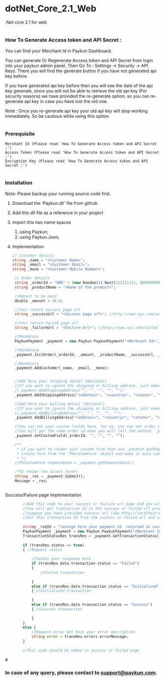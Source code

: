 # dotNet_Core_2.1_Web
.Net core 2.1 for web
# <h3>How To Generate Access token and API Secret :</h3>
You can find your Merchant Id in Paykun Dashboard.

You can generate Or Regenerate Access token and API Secret from login into your paykun admin panel, Then Go To : Settings -> Security -> API Keys. There you will find the generate button if you have not generated api key before.

If you have generated api key before then you will see the date of the api key generate, since you will not be able to retrieve the old api key (For security reasons) we have provided the re-generate option, so you can re-generate api key in case you have lost the old one.

Note : Once you re-generate api key your old api key will stop working immediately. So be cautious while using this option.

# <h3>Prerequisite</h3>
    Merchant Id (Please read 'How To Generate Access token and API Secret :')
    Access Token (Please read 'How To Generate Access token and API Secret :')
    Encryption Key (Please read 'How To Generate Access token and API Secret :')

# <h3>Installation</h3>
Note: Please backup your running source code first.
   1. Download the 'Paykun.dll' file from github.
   2. Add this dll file as a reference in your project
   3. Import this two name spaces 
        1) using Paykun;
        2) using Paykun.Json;

   4. Implementation
        
      ```php
      // Customer details
      string _name = "<Customer Name>";
      string _email = "<Customer Email>";
      string _mono = "<Customer Mobile Number>";

       // Order details
       string _orderId = "ORD" + (new Random()).Next(111111111, 999999999).ToString(); // Order ID must be between 10 To 30 Characters and unique for all transactions
       string _productName = "<Name of the product>";

       //Amount to be paid
       double _amount = 10.0; 

       //Your return success page url
       string _successUrl = "<Success page url>"; //http://www.xyz.com/success

       //Your return failed page url
       string _failureUrl = "<Failure Url>"; //http://www.xyz.com/failed

       //Mandatory
       PaykunPayment _payment = new Paykun.PaykunPayment("<Merhcant Id>", "<Access Token>", "<API Secret>", _isLive: true); // Change _isLive to false for sandbox mode, While using sandbox mode you will need to provide credintials for sandbox and not of live environment

       //Mandatory
       _payment.InitOrder(_orderId, _amount, _productName, _successUrl, _failureUrl);

       //Mandatory
       _payment.AddCustomer(_name, _email, _mono);


       //Add here your shipping detail (Optional)
       //If you want to ignore the shipping or billing address, just make all the params an empty string like 
       //_payment.AddShippingAddress("", "", "", "", "");
       _payment.AddShippingAddress("<address>", "<country>", "<state>", "<city>", "<pincode>");

       //Add here your billing detail (Optional)
       //If you want to ignore the shipping or billing address, just make all the params an empty string like 
       //_payment.AddBillingAddress("", "", "", "", "");
       _payment.AddBillingAddress("<address>", "<country>", "<state>", "<city>", "<pincode>");

       //You can set your custom fields here. for ex. you can set order id for which this transaction is initiated
       //You will get the same order id when you will call the method  _payment.GetTransactionStatus(_reqId)
       _payment.SetCustomField(_orderId, "", "", "", "");

       /**
        * if you want to render your custom form then use _payment.getRequestData(), this will return you with all the require params for the request.
        * create form from the 'PkCustomForm' object and make it auto submit or as per your requirements
        * */
       //PkCustomForm requestData = _payment.getRequestData();

       /*To render the direct form*/
       string _res = _payment.Submit();
       Message = _res;
       
        ```
       
       
       
   Success/Failure page implementation
   ```php         
           //Add this code to your success or failure url page and you will get all the detail about the current transaction
           //You will get transaction Id in the success or failed url provided from your side.
           //Suppose you have provided success url like http://localhost:8080/transaction_success?payment-id=56156-59572-62823-64618
           //Get this transaction Id from the success or failed url and call this below function to get the current transaction detail.
    
           string _reqId = "<assign here your payment-id  returned in success or failed url>";
           PaykunPayment _payment = new Paykun.PaykunPayment("<Merhcant Id>", "<Access Token>", "<API Secret>");
           TransactionStatusRes transRes = _payment.GetTransactionStatus(_reqId);
    
           if (transRes.status == true)
           { //Request status
    
               //handle your response here
               if (transRes.data.transaction.status == "Failed")
               {
                   //Failed transaction
    
               }
               else if (transRes.data.transaction.status == "Initialized")
               { //Initialized transaction
    
               }
               else if (transRes.data.transaction.status == "Success")
               { //Success transaction
    
               }
           }
           else {
               //Request error get here your error description
               string error = transRes.errors.errorMessage;
           }
           
           //This code should be added in success or failed page 
   ```           
#<h3> In case of any query, please contact to support@paykun.com.</h3>